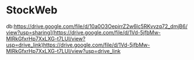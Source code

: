 # StockWeb
db:https://drive.google.com/file/d/10a0O3OepirrZ2w6lc5RKvvzq72_dmjB6/view?usp=sharing](https://drive.google.com/file/d/1Vd-5jfbMw-MlRkGfxrHp7XxLXG-t7LUI/view?usp=drive_link)https://drive.google.com/file/d/1Vd-5jfbMw-MlRkGfxrHp7XxLXG-t7LUI/view?usp=drive_link
